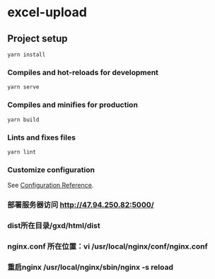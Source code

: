 # excel-upload

## Project setup
```
yarn install
```

### Compiles and hot-reloads for development
```
yarn serve
```

### Compiles and minifies for production
```
yarn build
```

### Lints and fixes files
```
yarn lint
```

### Customize configuration
See [Configuration Reference](https://cli.vuejs.org/config/).

### 部署服务器访问 http://47.94.250.82:5000/

### dist所在目录/gxd/html/dist

### nginx.conf 所在位置：vi /usr/local/nginx/conf/nginx.conf

### 重启nginx /usr/local/nginx/sbin/nginx -s reload